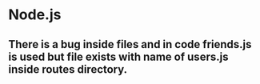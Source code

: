# Node.js

## There is a bug inside files and in code friends.js is used but file exists with name of users.js inside routes directory.
